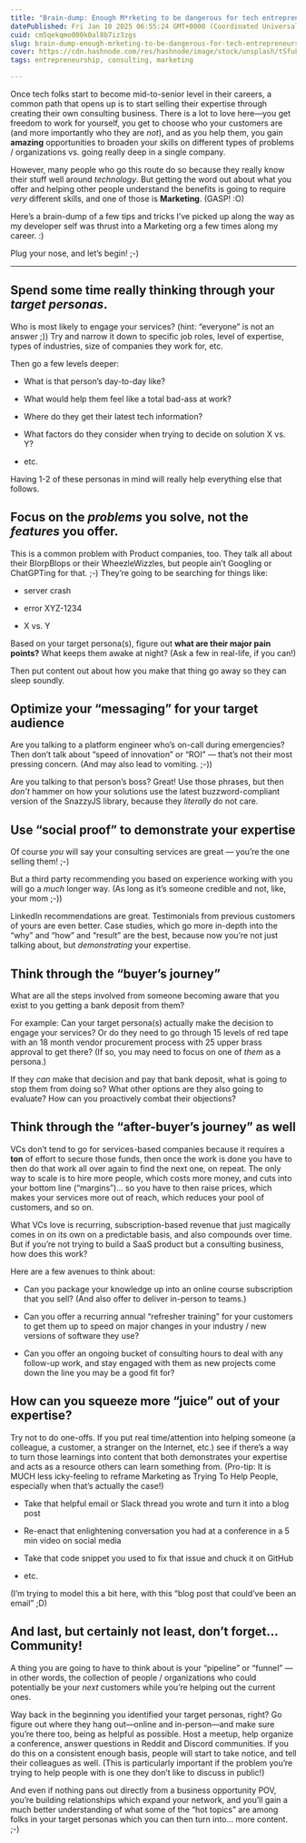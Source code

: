 ```yaml
---
title: "Brain-dump: Enough M*rketing to be dangerous for tech entrepreneurs"
datePublished: Fri Jan 10 2025 06:55:24 GMT+0000 (Coordinated Universal Time)
cuid: cm5qekqmo000k0al8b7iz3zgs
slug: brain-dump-enough-mrketing-to-be-dangerous-for-tech-entrepreneurs
cover: https://cdn.hashnode.com/res/hashnode/image/stock/unsplash/tSfuLGojT60/upload/62093701a453cc6d25489ed9e9df918a.jpeg
tags: entrepreneurship, consulting, marketing

---
```


Once tech folks start to become mid-to-senior level in their careers, a common path that opens up is to start selling their expertise through creating their own consulting business. There is a lot to love here—you get freedom to work for yourself, you get to choose who your customers are (and more importantly who they are *not*), and as you help them, you gain **amazing** opportunities to broaden your skills on different types of problems / organizations vs. going really deep in a single company.

However, many people who go this route do so because they really know their stuff well around *technology*. But getting the word out about what you offer and helping other people understand the benefits is going to require *very* different skills, and one of those is **Marketing**. (GASP! :O)

Here’s a brain-dump of a few tips and tricks I’ve picked up along the way as my developer self was thrust into a Marketing org a few times along my career. :)

Plug your nose, and let’s begin! ;-)

---

## Spend some time really thinking through your *target personas*.

Who is most likely to engage your services? (hint: “everyone” is not an answer ;)) Try and narrow it down to specific job roles, level of expertise, types of industries, size of companies they work for, etc.

Then go a few levels deeper:

* What is that person’s day-to-day like?
    
* What would help them feel like a total bad-ass at work?
    
* Where do they get their latest tech information?
    
* What factors do they consider when trying to decide on solution X vs. Y?
    
* etc.
    

Having 1-2 of these personas in mind will really help everything else that follows.

## Focus on the *problems* you solve, not the *features* you offer.

This is a common problem with Product companies, too. They talk all about their BlorpBlops or their WheezleWizzles, but people ain’t Googling or ChatGPTing for that. ;-) They’re going to be searching for things like:

* server crash
    
* error XYZ-1234
    
* X vs. Y
    

Based on your target persona(s), figure out **what are their major pain points?** What keeps them awake at night? (Ask a few in real-life, if you can!)

Then put content out about how you make that thing go away so they can sleep soundly.

## Optimize your “messaging” for your target audience

Are you talking to a platform engineer who’s on-call during emergencies? Then don’t talk about “speed of innovation” or “ROI” — that’s not their most pressing concern. (And may also lead to vomiting. ;-))

Are you talking to that person’s boss? Great! Use those phrases, but then *don’t* hammer on how your solutions use the latest buzzword-compliant version of the SnazzyJS library, because they *literally* do not care.

## Use “social proof” to demonstrate your expertise

Of course *you* will say your consulting services are great — you’re the one selling them! ;-)

But a third party recommending you based on experience working with you will go a *much* longer way. (As long as it’s someone credible and not, like, your mom ;-))

LinkedIn recommendations are great. Testimonials from previous customers of yours are even better. Case studies, which go more in-depth into the “why” and “how” and “result” are the best, because now you’re not just talking about, but *demonstrating* your expertise.

## Think through the “buyer’s journey”

What are all the steps involved from someone becoming aware that you exist to you getting a bank deposit from them?

For example: Can your target persona(s) actually make the decision to engage your services? Or do they need to go through 15 levels of red tape with an 18 month vendor procurement process with 25 upper brass approval to get there? (If so, you may need to focus on one of *them* as a persona.)

If they *can* make that decision and pay that bank deposit, what is going to stop them from doing so? What other options are they also going to evaluate? How can you proactively combat their objections?

## Think through the “after-buyer’s journey” as well

VCs don’t tend to go for services-based companies because it requires a **ton** of effort to secure those funds, then once the work is done you have to then do that work all over again to find the next one, on repeat. The only way to scale is to hire more people, which costs more money, and cuts into your bottom line (“margins”)… so you have to then raise prices, which makes your services more out of reach, which reduces your pool of customers, and so on.

What VCs love is recurring, subscription-based revenue that just magically comes in on its own on a predictable basis, and also compounds over time. But if you’re not trying to build a SaaS product but a consulting business, how does this work?

Here are a few avenues to think about:

* Can you package your knowledge up into an online course subscription that you sell? (And also offer to deliver in-person to teams.)
    
* Can you offer a recurring annual “refresher training” for your customers to get them up to speed on major changes in your industry / new versions of software they use?
    
* Can you offer an ongoing bucket of consulting hours to deal with any follow-up work, and stay engaged with them as new projects come down the line you may be a good fit for?
    

## How can you squeeze more “juice” out of your expertise?

Try not to do one-offs. If you put real time/attention into helping someone (a colleague, a customer, a stranger on the Internet, etc.) see if there’s a way to turn those learnings into content that both demonstrates your expertise and acts as a resource others can learn something from. (Pro-tip: It is MUCH less icky-feeling to reframe Marketing as Trying To Help People, especially when that’s actually the case!)

* Take that helpful email or Slack thread you wrote and turn it into a blog post
    
* Re-enact that enlightening conversation you had at a conference in a 5 min video on social media
    
* Take that code snippet you used to fix that issue and chuck it on GitHub
    
* etc.
    

(I’m trying to model this a bit here, with this “blog post that could’ve been an email” ;D)

## And last, but certainly not least, don’t forget… Community!

A thing you are going to have to think about is your “pipeline” or “funnel” — in other words, the collection of people / organizations who could potentially be your *next* customers while you’re helping out the current ones.

Way back in the beginning you identified your target personas, right? Go figure out where they hang out—online and in-person—and make sure you’re there too, being as helpful as possible. Host a meetup, help organize a conference, answer questions in Reddit and Discord communities. If you do this on a consistent enough basis, people will start to take notice, and tell their colleagues as well. (This is particularly important if the problem you’re trying to help people with is one they don’t like to discuss in public!)

And even if nothing pans out directly from a business opportunity POV, you’re building relationships which expand your network, and you’ll gain a much better understanding of what some of the “hot topics” are among folks in your target personas which you can then turn into… more content. ;-)